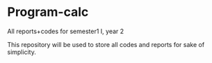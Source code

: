 # Program-calc
All reports+codes for semester1 I, year 2

This repository will be used to store all codes and reports for sake of simplicity.
